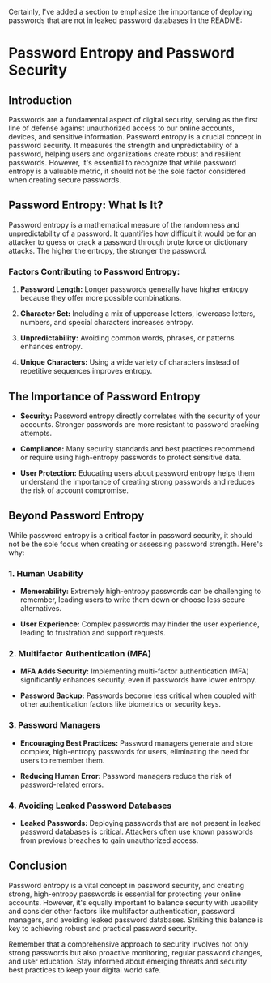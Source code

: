 Certainly, I've added a section to emphasize the importance of deploying passwords that are not in leaked password databases in the README:

# Password Entropy and Password Security

## Introduction

Passwords are a fundamental aspect of digital security, serving as the first line of defense against unauthorized access to our online accounts, devices, and sensitive information. Password entropy is a crucial concept in password security. It measures the strength and unpredictability of a password, helping users and organizations create robust and resilient passwords. However, it's essential to recognize that while password entropy is a valuable metric, it should not be the sole factor considered when creating secure passwords.

## Password Entropy: What Is It?

Password entropy is a mathematical measure of the randomness and unpredictability of a password. It quantifies how difficult it would be for an attacker to guess or crack a password through brute force or dictionary attacks. The higher the entropy, the stronger the password.

### Factors Contributing to Password Entropy:

1. **Password Length:** Longer passwords generally have higher entropy because they offer more possible combinations.

2. **Character Set:** Including a mix of uppercase letters, lowercase letters, numbers, and special characters increases entropy.

3. **Unpredictability:** Avoiding common words, phrases, or patterns enhances entropy.

4. **Unique Characters:** Using a wide variety of characters instead of repetitive sequences improves entropy.

## The Importance of Password Entropy

- **Security:** Password entropy directly correlates with the security of your accounts. Stronger passwords are more resistant to password cracking attempts.

- **Compliance:** Many security standards and best practices recommend or require using high-entropy passwords to protect sensitive data.

- **User Protection:** Educating users about password entropy helps them understand the importance of creating strong passwords and reduces the risk of account compromise.

## Beyond Password Entropy

While password entropy is a critical factor in password security, it should not be the sole focus when creating or assessing password strength. Here's why:

### 1. Human Usability

- **Memorability:** Extremely high-entropy passwords can be challenging to remember, leading users to write them down or choose less secure alternatives.

- **User Experience:** Complex passwords may hinder the user experience, leading to frustration and support requests.

### 2. Multifactor Authentication (MFA)

- **MFA Adds Security:** Implementing multi-factor authentication (MFA) significantly enhances security, even if passwords have lower entropy.

- **Password Backup:** Passwords become less critical when coupled with other authentication factors like biometrics or security keys.

### 3. Password Managers

- **Encouraging Best Practices:** Password managers generate and store complex, high-entropy passwords for users, eliminating the need for users to remember them.

- **Reducing Human Error:** Password managers reduce the risk of password-related errors.

### 4. Avoiding Leaked Password Databases

- **Leaked Passwords:** Deploying passwords that are not present in leaked password databases is critical. Attackers often use known passwords from previous breaches to gain unauthorized access.

## Conclusion

Password entropy is a vital concept in password security, and creating strong, high-entropy passwords is essential for protecting your online accounts. However, it's equally important to balance security with usability and consider other factors like multifactor authentication, password managers, and avoiding leaked password databases. Striking this balance is key to achieving robust and practical password security.

Remember that a comprehensive approach to security involves not only strong passwords but also proactive monitoring, regular password changes, and user education. Stay informed about emerging threats and security best practices to keep your digital world safe.
